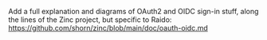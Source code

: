 Add a full explanation and diagrams of OAuth2 and OIDC sign-in stuff, along
the lines of the Zinc project, but specific to Raido:
https://github.com/shorn/zinc/blob/main/doc/oauth-oidc.md